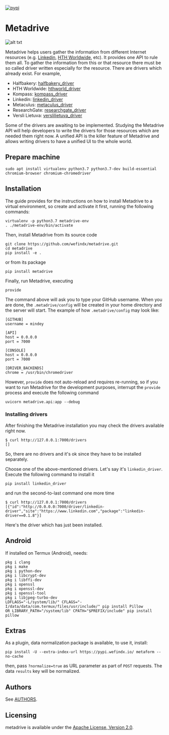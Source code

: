 [![pypi](https://badge.fury.io/py/metadrive.svg)](https://badge.fury.io/py/metadrive)

# Metadrive
![alt txt](https://wiki.mindey.com/shared/screens/drivers.jpg)

Metadrive helps users gather the information from different Internet resources (e.g. [Linkedin](https://linkedin.com), [HTH Worldwide](https://hthworldwide.com), etc). It provides one API to rule them all. To gather the information from this or that resource there must be so called driver written especially for the resource. There are drivers which already exist. For example,
* Halfbakery: [halfbakery_driver](https://github.com/drivernet/halfbakery_driver)
* HTH Worldwide: [hthworld_driver](https://github.com/drivernet/hthworld_driver)
* Kompass: [kompass_driver](https://github.com/drivernet/kompass_driver)
* Linkedin: [linkedin_driver](https://github.com/drivernet/linkedin_driver)
* Metaculus: [metaculus_driver](https://github.com/drivernet/metaculus_driver)
* ResearchGate: [researchgate_driver](https://github.com/drivernet/researchgate_driver)
* Versli Lietuva: [verslilietuva_driver](https://github.com/drivernet/verslilietuva_driver)

Some of the drivers are awaiting to be implemented. Studying the Metadrive API will help developers to write the drivers for those resources which are needed them right now. A unified API is the killer feature of Metadrive and allows writing drivers to have a unified UI to the whole world.

## Prepare machine
```
sudo apt install virtualenv python3.7 python3.7-dev build-essential chromium-browser chromium-chromedriver
```

## Installation

The guide provides for the instructions on how to install Metadrive to a virtual environment, so create and activate it first, running the following commands:

```
virtualenv -p python3.7 metadrive-env
. ./metadrive-env/bin/activate
```

Then, install Metadrive from its source code

```
git clone https://github.com/wefindx/metadrive.git
cd metadrive
pip install -e .
```

or from its package

```
pip install metadrive
```

Finally, run Metadrive, executing

```
provide
```

The command above will ask you to type your GitHub username. When you are done, the `.metadrive/config` will be created in your home directory and the server will start. The example of how `.metadrive/config` may look like:

```
[GITHUB]
username = mindey

[API]
host = 0.0.0.0
port = 7000

[CONSOLE]
host = 0.0.0.0
port = 7000

[DRIVER_BACKENDS]
chrome = /usr/bin/chromedriver
```

However, `provide` does not auto-reload and requires re-running, so if you want to run Metadrive for the development purposes, interrupt the `provide` process and execute the following command

```
uvicorn metadrive.api:app --debug
```

### Installing drivers

After finishing the Metadrive installation you may check the drivers available right now.

```
$ curl http://127.0.0.1:7000/drivers
[]
```

So, there are no drivers and it's ok since they have to be installed separately.

Choose one of the above-mentioned drivers. Let's say it's `linkedin_driver`. Execute the following command to install it

```
pip install linkedin_driver
```

and run the second-to-last command one more time

```
$ curl http://127.0.0.1:7000/drivers
[{"id":"http://0.0.0.0:7000/driver/linkedin-driver","site":"https://www.linkedin.com","package":"linkedin-driver==0.1.8"}]
```

Here's the driver which has just been installed.

## Android

If installed on Termux (Android), needs:
```
pkg i clang
pkg i make
pkg i python-dev
pkg i libcrypt-dev
pkg i libffi-dev
pkg i openssl
pkg i openssl-dev
pkg i openssl-tool
pkg i libjpeg-turbo-dev
LDFLAGS="-L/system/lib/" CFLAGS="-I/data/data/com.termux/files/usr/include/" pip install Pillow
OR LIBRARY_PATH="/system/lib" CPATH="$PREFIX/include" pip install pillow
```
## Extras

As a plugin, data normalization package is available, to use it, install:
```
pip install -U --extra-index-url https://pypi.wefindx.io/ metaform --no-cache
```

then, pass `?normalize=true` as URL parameter as part of `POST` requests. The data `results` key will be normalized.

## Authors

See [AUTHORS](AUTHORS.md).

## Licensing

metadrive is available under the [Apache License, Version 2.0](LICENSE).
